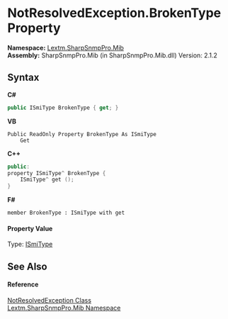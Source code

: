 # NotResolvedException.BrokenType Property 
 

**Namespace:**&nbsp;<a href="N_Lextm_SharpSnmpPro_Mib">Lextm.SharpSnmpPro.Mib</a><br />**Assembly:**&nbsp;SharpSnmpPro.Mib (in SharpSnmpPro.Mib.dll) Version: 2.1.2

## Syntax

**C#**<br />
``` C#
public ISmiType BrokenType { get; }
```

**VB**<br />
``` VB
Public ReadOnly Property BrokenType As ISmiType
	Get
```

**C++**<br />
``` C++
public:
property ISmiType^ BrokenType {
	ISmiType^ get ();
}
```

**F#**<br />
``` F#
member BrokenType : ISmiType with get

```


#### Property Value
Type: <a href="T_Lextm_SharpSnmpPro_Mib_ISmiType">ISmiType</a>

## See Also


#### Reference
<a href="T_Lextm_SharpSnmpPro_Mib_NotResolvedException">NotResolvedException Class</a><br /><a href="N_Lextm_SharpSnmpPro_Mib">Lextm.SharpSnmpPro.Mib Namespace</a><br />